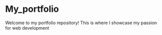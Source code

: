 # My_portfolio
Welcome to my portfolio repository! This is where I showcase my passion for web development
